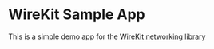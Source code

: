 # WireKit Sample App

This is a simple demo app for the [WireKit networking library](https://github.com/afterxleep/WireKit)
